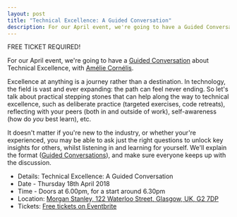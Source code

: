 ```yaml
---
layout: post
title: "Technical Excellence: A Guided Conversation"
description: For our April event, we're going to have a Guided Conversation about Technical Excellence. 6.00pm, Thursday 18th April, at Morgan Stanley.
---
```


FREE TICKET REQUIRED!

For our April event, we're going to have a [Guided Conversation](http://guidedconversations.org/) about Technical Excellence, with [Amélie Cornélis](https://twitter.com/AmelieCornelis).

Excellence at anything is a journey rather than a destination. In technology, the field is vast and ever expanding: the path can feel never ending.
So let's talk about practical stepping stones that can help along the way to technical excellence, such as deliberate practice (targeted exercises, code retreats), reflecting with your peers (both in and outside of work), self-awareness (how do *you* best learn), etc.

It doesn't matter if you're new to the industry, or whether your're experienced, you may be able to ask just the right questions to unlock key insights for others, whilst listening in and learning for yourself. We'll explain the format ([Guided Conversations](http://guidedconversations.org/)), and make sure everyone keeps up with the discussion.

* Details: Technical Excellence: A Guided Conversation
* Date - Thursday 18th April 2018
* Time - Doors at 6.00pm, for a start around 6.30pm
* Location: [Morgan Stanley, 122 Waterloo Street, Glasgow, UK, G2 7DP](https://goo.gl/maps/p7KrDZUZVz82)
* Tickets: [Free tickets on Eventbrite](https://www.eventbrite.com/e/technical-excellence-a-guided-conversation-tickets-59722565802)
